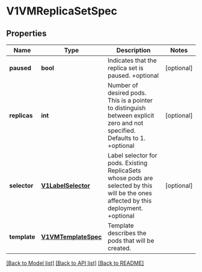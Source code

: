 # V1VMReplicaSetSpec

## Properties
Name | Type | Description | Notes
------------ | ------------- | ------------- | -------------
**paused** | **bool** | Indicates that the replica set is paused. +optional | [optional]
**replicas** | **int** | Number of desired pods. This is a pointer to distinguish between explicit zero and not specified. Defaults to 1. +optional | [optional]
**selector** | [**V1LabelSelector**](V1LabelSelector.md) | Label selector for pods. Existing ReplicaSets whose pods are selected by this will be the ones affected by this deployment. +optional | [optional]
**template** | [**V1VMTemplateSpec**](V1VMTemplateSpec.md) | Template describes the pods that will be created. |

[[Back to Model list]](../README.md#documentation-for-models) [[Back to API list]](../README.md#documentation-for-api-endpoints) [[Back to README]](../README.md)


